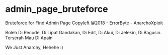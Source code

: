 # admin_page_bruteforce
Bruteforce for Find Admin Page
Copyleft @2018 - ErrorByte - AnarchoXploit

Boleh Di Recode, Di Lipat Gandakan, Di Edit, Di Akui, Di Jelekin, Di Bagusin.
Terserah Mau Di Apain

We Just Anarchy, Hehehe :)
